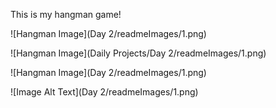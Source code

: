 This is my hangman game!

![Hangman Image](Day 2/readmeImages/1.png)

![Hangman Image](Daily Projects/Day 2/readmeImages/1.png)

![Hangman Image](Day 2/readmeImages/1.png)

![Image Alt Text](Day 2/readmeImages/1.png)
